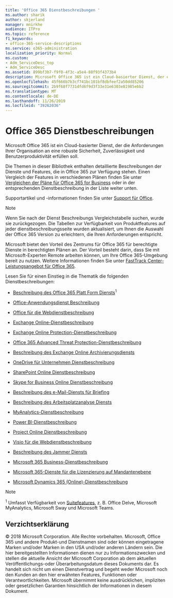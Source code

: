 ```yaml
---
title: 'Office 365 Dienstbeschreibungen '
ms.author: sharik
author: skjerland
manager: mnirkhe
audience: ITPro
ms.topic: reference
f1_keywords:
- office-365-service-descriptions
ms.service: o365-administration
localization_priority: Normal
ms.custom:
- Adm_ServiceDesc_top
- Adm_ServiceDesc
ms.assetid: 899bf3b7-f9f0-4f3c-a5e4-88f93f4373b4
description: Microsoft Office 365 ist ein Cloud-basierter Dienst, der die Anforderungen Ihrer Organisation an eine robuste Sicherheit, Zuverlässigkeit und Benutzerproduktivität erfüllen soll.
ms.openlocfilehash: 45f666b7b3cf741bc101bf8dbfeef2a50dd85206
ms.sourcegitcommit: 2b9f68f7731dfd6f9d3f33e31e6303e81985ebb2
ms.translationtype: MT
ms.contentlocale: de-DE
ms.lasthandoff: 11/26/2019
ms.locfileid: "39262036"
---
```

# <a name="office-365-service-descriptions"></a>Office 365 Dienstbeschreibungen 

Microsoft Office 365 ist ein Cloud-basierter Dienst, der die Anforderungen Ihrer Organisation an eine robuste Sicherheit, Zuverlässigkeit und Benutzerproduktivität erfüllen soll. 
  
Die Themen in dieser Bibliothek enthalten detaillierte Beschreibungen der Dienste und Features, die in Office 365 zur Verfügung stehen. Einen Vergleich der Features in verschiedenen Plänen finden Sie unter [Vergleichen der Pläne für Office 365 for Business](https://go.microsoft.com/fwlink/?LinkID=799177&amp;clcid=0x409) oder in der entsprechenden Dienstbeschreibung in der Liste weiter unten. 
  
Supportartikel und -informationen finden Sie unter [Support für Office](https://support.office.com/).
  
> [!NOTE]
> Wenn Sie nach der Dienst Beschreibungs Vergleichstabelle suchen, wurde sie zurückgezogen. Die Tabellen zur Verfügbarkeit von Produktfeatures auf jeder dienstbeschreibungsseite wurden aktualisiert, um Ihnen die Auswahl der Office 365 Version zu erleichtern, die Ihren Anforderungen entspricht. 
  
Microsoft bietet den Vorteil des Zentrums für Office 365 für berechtigte Dienste in berechtigten Plänen an. Der Vorteil besteht darin, dass Sie mit Microsoft-Experten Remote arbeiten können, um Ihre Office 365-Umgebung bereit zu nutzen. Weitere Informationen finden Sie unter [FastTrack Center-Leistungsangebot für Office 365](https://docs.microsoft.com/fasttrack/O365-fasttrack-benefit-for-office-365).
  
Lesen Sie für einen Einstieg in die Thematik die folgenden Dienstbeschreibungen:
  
- [Beschreibung des Office 365 Platt Form Diensts](office-365-platform-service-description/office-365-platform-service-description.md)<sup>1</sup>
    
- [Office-Anwendungsdienst Beschreibung](office-applications-service-description/office-applications-service-description.md)
    
- [Office für die Webdienstbeschreibung](office-online-service-description/office-online-service-description.md)
    
- [Exchange Online-Dienstbeschreibung](exchange-online-service-description/exchange-online-service-description.md)
    
- [Exchange Online Protection-Dienstbeschreibung](exchange-online-protection-service-description/exchange-online-protection-service-description.md)
    
- [Office 365 Advanced Threat Protection-Dienstbeschreibung](office-365-advanced-threat-protection-service-description.md)
    
- [Beschreibung des Exchange Online Archivierungsdiensts](exchange-online-archiving-service-description/exchange-online-archiving-service-description.md)
    
- [OneDrive für Unternehmen Dienstbeschreibung](onedrive-for-business-service-description.md)
    
- [SharePoint Online Dienstbeschreibung](sharepoint-online-service-description/sharepoint-online-service-description.md)
    
- [Skype for Business Online Dienstbeschreibung](skype-for-business-online-service-description/skype-for-business-online-service-description.md)
    
- [Beschreibung des e-Mail-Diensts für Briefing](briefing-service-description.md)

- [Beschreibung des Arbeitsplatzanalyse Diensts](workplace-analytics-service-description.md)

- [MyAnalytics-Dienstbeschreibung](mya-service-description.md)
    
- [Power BI-Dienstbeschreibung](power-bi-service-description.md)
    
- [Project Online Dienstbeschreibung](project-online-service-description/project-online-service-description.md)
    
- [Visio für die Webdienstbeschreibung](visio-online-service-description/visio-online-service-description.md)
    
- [Beschreibung des Jammer Diensts](yammer-service-description/yammer-service-description.md)

- [Microsoft 365 Business-Dienstbeschreibung](microsoft-365-service-descriptions/microsoft-365-business-service-description.md)

- [Microsoft 365-Dienste für die Lizenzierung auf Mandantenebene](microsoft-365-service-descriptions/microsoft-365-tenantlevel-services-licensing-guidance/microsoft-365-tenantlevel-services-licensing-guidance.md)
    
- [Microsoft Dynamics 365 (Online)-Dienstbeschreibung](microsoft-dynamics-365-online-service-description.md)
    
> [!NOTE]
> <sup>1</sup> Umfasst Verfügbarkeit von [Suitefeatures](https://docs.microsoft.com/office365/servicedescriptions/office-365-platform-service-description/office-365-suite-features), z. B. Office Delve, Microsoft MyAnalytics, Microsoft Sway und Microsoft Teams.
  
## <a name="disclaimer"></a>Verzichtserklärung

© 2018 Microsoft Corporation. Alle Rechte vorbehalten. Microsoft, Office 365 und andere Produkt-und Dienstnamen sind oder können eingetragene Marken und/oder Marken in den USA und/oder anderen Ländern sein. Die hier bereitgestellten Informationen dienen nur zu Informationszwecken und stellen die aktuelle Ansicht der Microsoft Corporation ab dem aktuellen Veröffentlichungs-oder Überarbeitungsdatum dieses Dokuments dar. Es handelt sich nicht um einen Dienstvertrag und begeht weder Microsoft noch den Kunden an den hier erwähnten Features, Funktionen oder Verantwortlichkeiten. Microsoft übernimmt keine ausdrücklichen, impliziten oder gesetzlichen Garantien hinsichtlich der Informationen in diesem Dokument. 
  
